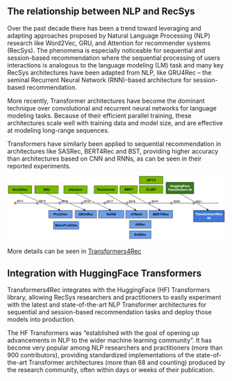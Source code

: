 ## The relationship between NLP and RecSys
Over the past decade there has been a trend toward leveraging and adapting approaches proposed by Natural Language Processing (NLP) research like Word2Vec, GRU, and Attention for recommender systems (RecSys). The phenomena is especially noticeable for sequential and session-based recommendation where the sequential processing of users interactions is analogous to the language modeling (LM) task and many key RecSys architectures have been adapted from NLP, like GRU4Rec – the seminal Recurrent Neural Network (RNN)-based architecture for session-based recommendation.

More recently, Transformer architectures have become the dominant technique over convolutional and recurrent neural networks for language modeling tasks. Because of their efficient parallel training, these architectures scale well with training data and model size, and are effective at modeling long-range sequences.

Transformers have similarly been applied to sequential recommendation in architectures like SASRec, BERT4Rec and BST, providing higher accuracy than architectures based on CNN and RNNs, as can be seen in their reported experiments.

![](images/nlp_x_recsys.png)

More details can be seen in [Transformers4Rec](https://github.com/NVIDIA-Merlin/Transformers4Rec)

## Integration with HuggingFace Transformers

Transformers4Rec integrates with the HuggingFace (HF) Transformers library, allowing RecSys researchers and practitioners to easily experiment with the latest and state-of-the-art NLP Transformer architectures for sequential and session-based recommendation tasks and deploy those models into production.

The HF Transformers was “established with the goal of opening up advancements in NLP to the wider machine learning community”. It has become very popular among NLP researchers and practitioners (more than 900 contributors), providing standardized implementations of the state-of-the-art Transformer architectures (more than 68 and counting) produced by the research community, often within days or weeks of their publication.